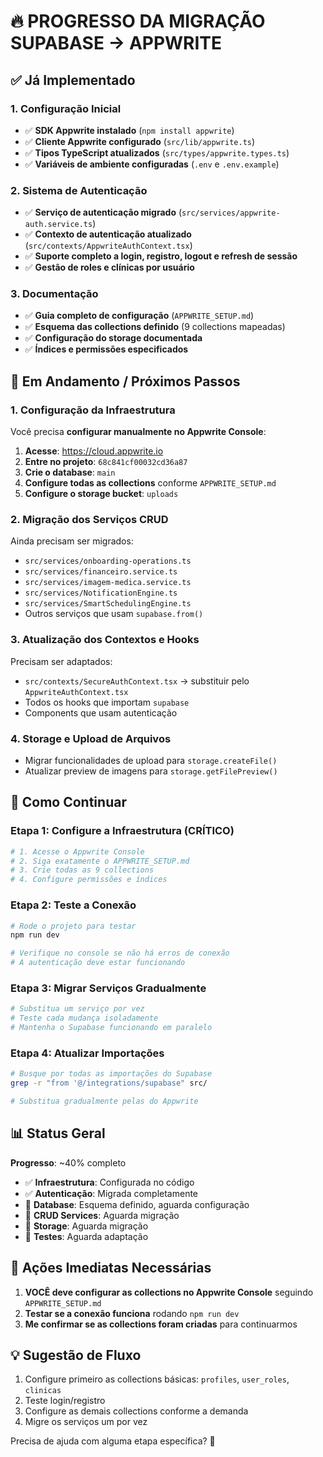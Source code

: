 # 🔥 PROGRESSO DA MIGRAÇÃO SUPABASE → APPWRITE

## ✅ Já Implementado

### 1. Configuração Inicial
- ✅ **SDK Appwrite instalado** (`npm install appwrite`)
- ✅ **Cliente Appwrite configurado** (`src/lib/appwrite.ts`)
- ✅ **Tipos TypeScript atualizados** (`src/types/appwrite.types.ts`)
- ✅ **Variáveis de ambiente configuradas** (`.env` e `.env.example`)

### 2. Sistema de Autenticação
- ✅ **Serviço de autenticação migrado** (`src/services/appwrite-auth.service.ts`)
- ✅ **Contexto de autenticação atualizado** (`src/contexts/AppwriteAuthContext.tsx`)
- ✅ **Suporte completo a login, registro, logout e refresh de sessão**
- ✅ **Gestão de roles e clínicas por usuário**

### 3. Documentação
- ✅ **Guia completo de configuração** (`APPWRITE_SETUP.md`)
- ✅ **Esquema das collections definido** (9 collections mapeadas)
- ✅ **Configuração do storage documentada**
- ✅ **Índices e permissões especificados**

## 🔄 Em Andamento / Próximos Passos

### 1. Configuração da Infraestrutura
Você precisa **configurar manualmente no Appwrite Console**:

1. **Acesse**: https://cloud.appwrite.io
2. **Entre no projeto**: `68c841cf00032cd36a87`
3. **Crie o database**: `main`
4. **Configure todas as collections** conforme `APPWRITE_SETUP.md`
5. **Configure o storage bucket**: `uploads`

### 2. Migração dos Serviços CRUD
Ainda precisam ser migrados:
- `src/services/onboarding-operations.ts`
- `src/services/financeiro.service.ts`
- `src/services/imagem-medica.service.ts`
- `src/services/NotificationEngine.ts`
- `src/services/SmartSchedulingEngine.ts`
- Outros serviços que usam `supabase.from()`

### 3. Atualização dos Contextos e Hooks
Precisam ser adaptados:
- `src/contexts/SecureAuthContext.tsx` → substituir pelo `AppwriteAuthContext.tsx`
- Todos os hooks que importam `supabase`
- Components que usam autenticação

### 4. Storage e Upload de Arquivos
- Migrar funcionalidades de upload para `storage.createFile()`
- Atualizar preview de imagens para `storage.getFilePreview()`

## 🎯 Como Continuar

### Etapa 1: Configure a Infraestrutura (CRÍTICO)
```bash
# 1. Acesse o Appwrite Console
# 2. Siga exatamente o APPWRITE_SETUP.md
# 3. Crie todas as 9 collections
# 4. Configure permissões e índices
```

### Etapa 2: Teste a Conexão
```bash
# Rode o projeto para testar
npm run dev

# Verifique no console se não há erros de conexão
# A autenticação deve estar funcionando
```

### Etapa 3: Migrar Serviços Gradualmente
```bash
# Substitua um serviço por vez
# Teste cada mudança isoladamente
# Mantenha o Supabase funcionando em paralelo
```

### Etapa 4: Atualizar Importações
```bash
# Busque por todas as importações do Supabase
grep -r "from '@/integrations/supabase" src/

# Substitua gradualmente pelas do Appwrite
```

## 📊 Status Geral

**Progresso**: ~40% completo

- ✅ **Infraestrutura**: Configurada no código
- ✅ **Autenticação**: Migrada completamente  
- 🔄 **Database**: Esquema definido, aguarda configuração
- 🔄 **CRUD Services**: Aguarda migração
- 🔄 **Storage**: Aguarda migração
- 🔄 **Testes**: Aguarda adaptação

## 🚨 Ações Imediatas Necessárias

1. **VOCÊ deve configurar as collections no Appwrite Console** seguindo `APPWRITE_SETUP.md`
2. **Testar se a conexão funciona** rodando `npm run dev`
3. **Me confirmar se as collections foram criadas** para continuarmos

## 💡 Sugestão de Fluxo

1. Configure primeiro as collections básicas: `profiles`, `user_roles`, `clinicas`
2. Teste login/registro
3. Configure as demais collections conforme a demanda
4. Migre os serviços um por vez

Precisa de ajuda com alguma etapa específica? 🤔